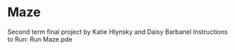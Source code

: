 # Maze
Second term final project by Katie Hlynsky and Daisy Barbanel
Instructions to Run: Run Maze.pde
